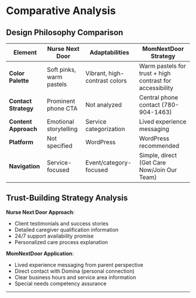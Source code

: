 # Comparative Analysis

## Design Philosophy Comparison

| Element | Nurse Next Door | Adaptabilities | MomNextDoor Strategy |
|---------|-----------------|----------------|----------------------|
| **Color Palette** | Soft pinks, warm pastels | Vibrant, high-contrast colors | Warm pastels for trust + high contrast for accessibility |
| **Contact Strategy** | Prominent phone CTA | Not analyzed | Central phone contact (780-904-1463) |
| **Content Approach** | Emotional storytelling | Service categorization | Lived experience messaging |
| **Platform** | Not specified | WordPress | WordPress recommended |
| **Navigation** | Service-focused | Event/category-focused | Simple, direct (Get Care Now/Join Our Team) |

## Trust-Building Strategy Analysis

**Nurse Next Door Approach**:
- Client testimonials and success stories
- Detailed caregiver qualification information
- 24/7 support availability promise
- Personalized care process explanation

**MomNextDoor Application**:
- Lived experience messaging from parent perspective
- Direct contact with Domina (personal connection)
- Clear business hours and service area information
- Special needs competency assurance

---
